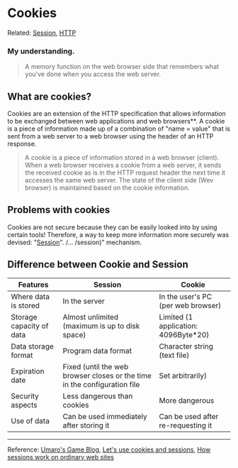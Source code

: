 # Cookies
Related: [Session](../../S/session), [HTTP](../../../front-end-tips/1.internet/WhatisHTTP)

### My understanding.
> A memory function on the web browser side that remembers what you've done when you access the web server.

## What are cookies?
Cookies are an extension of the HTTP specification that allows information to be exchanged between web applications and web browsers**.
A cookie is a piece of information made up of a combination of "name = value" that is sent from a web server to a web browser using the header of an HTTP response.
> A cookie is a piece of information stored in a web browser (client).
When a web browser receives a cookie from a web server, it sends the received cookie as is in the HTTP request header the next time it accesses the same web server.
> The state of the client side (Wev browser) is maintained based on the cookie information.
## Problems with cookies
Cookies are not secure because they can be easily looked into by using certain tools!
Therefore, a way to keep more information more securely was devised: "[Session](...)". /... /session)" mechanism.

## Difference between Cookie and Session
| Features | Session | Cookie |
| --- | --- | --- |
| Where data is stored | In the server | In the user's PC (per web browser) |
| Storage capacity of data | Almost unlimited (maximum is up to disk space) | Limited (1 application: 4096Byte*20)
| Data storage format | Program data format | Character string (text file) |
| Expiration date | Fixed (until the web browser closes or the time in the configuration file | Set arbitrarily) |
| Security aspects | Less dangerous than cookies | More dangerous |
| Use of data | Can be used immediately after storing it | Can be used after re-requesting it |

***

Reference: [Umaro's Game Blog](https://umaroidblog.com/webtechnology1),
[Let's use cookies and sessions](https://kanda-it-school-kensyu.com/php-basic-contents/pb_ch11/pb_1103/),
[How sessions work on ordinary web sites](https://blog.kozakana.net/2017/08/about_web_session/)